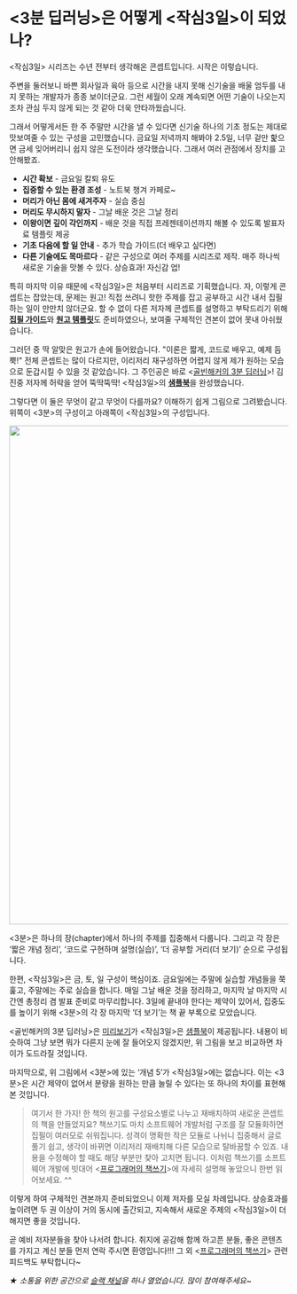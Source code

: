 # <3분 딥러닝>은 어떻게 <작심3일>이 되었나?

<작심3일> 시리즈는 수년 전부터 생각해온 콘셉트입니다. 시작은 이렇습니다.

주변을 둘러보니 바쁜 회사일과 육아 등으로 시간을 내지 못해 신기술을 배울 엄두를 내지 못하는 개발자가 종종 보이더군요. 그런 세월이 오래 계속되면 어떤 기술이 나오는지조차 관심 두지 않게 되는 것 같아 더욱 안타까웠습니다.

그래서 어떻게서든 한 주 주말만 시간을 낼 수 있다면 신기술 하나의 기초 정도는 제대로 맛보여줄 수 있는 구성을 고민했습니다. 금요일 저녁까지 해봐야 2.5일, 너무 겉만 핥으면 금세 잊어버리니 쉽지 않은 도전이라 생각했습니다. 그래서 여러 관점에서 장치를 고안해봤죠.

- **시간 확보** - 금요일 칼퇴 유도
- **집중할 수 있는 환경 조성** - 노트북 챙겨 카페로~
- **머리가 아닌 몸에 새겨주자** - 실습 중심
- **머리도 무시하지 말자** - 그날 배운 것은 그날 정리
- **이왕이면 깊이 각인까지** - 배운 것을 직접 프레젠테이션까지 해볼 수 있도록 발표자료 템플릿 제공
- **기초 다음에 할 일 안내** - 추가 학습 가이드(더 배우고 싶다면)
- **다른 기술에도 목마르다** - 같은 구성으로 여러 주제를 시리즈로 제작. 매주 하나씩 새로운 기술을 맛볼 수 있다. 상승효과! 자신감 업!

특히 마지막 이유 때문에 <작심3일>은 처음부터 시리즈로 기획했습니다. 자, 이렇게 콘셉트는 잡았는데, 문제는 원고! 직접 쓰려니 핫한 주제를 잡고 공부하고 시간 내서 집필하는 일이 만만치 않더군요. 할 수 없이 다른 저자께 콘셉트를 설명하고 부탁드리기 위해 [**집필 가이드**](https://docs.google.com/presentation/d/1YmMycNs9kjtZL0eJ12M-EbjjoAd2x-hEoeiAPAHp3nc)와 [**원고 템플릿**](https://docs.google.com/document/d/1vbHEp6qoHGaNldRZ_fPl8G6rxDNHGzKwlMXchv6YdZw)도 준비하였으나, 보여줄 구체적인 견본이 없어 못내 아쉬웠습니다.

그러던 중 딱 알맞은 원고가 손에 들어왔습니다. "이론은 짧게, 코드로 배우고, 예제 듬뿍!" 전체 콘셉트는 많이 다르지만, 이리저리 재구성하면 어렵지 않게 제가 원하는 모습으로 둔갑시킬 수 있을 것 같았습니다. 그 주인공은 바로 <[골빈해커의 3분 딥러닝](http://www.yes24.com/24/Goods/49853812)>! 김진중 저자께 허락을 얻어 뚝딱뚝딱! <작심3일>의 [**샘플북**](https://issuu.com/hanbit.co.kr/docs/___3______)을 완성했습니다.

그렇다면 이 둘은 무엇이 같고 무엇이 다를까요? 이해하기 쉽게 그림으로 그려봤습니다. 위쪽이 <3분>의 구성이고 아래쪽이 <작심3일>의 구성입니다.

<img src="https://github.com/hanbitmedia/Writing-IT-Books/blob/master/3%20Days%20Later/3%EB%B6%84vs%EC%9E%913.PNG?raw=true" width="900">

<3분>은 하나의 장(chapter)에서 하나의 주제를 집중해서 다룹니다. 그리고 각 장은 ‘짧은 개념 정리’, ‘코드로 구현하며 설명(실습)’, ‘더 공부할 거리(더 보기)’ 순으로 구성됩니다.

한편, <작심3일>은 금, 토, 일 구성이 핵심이죠. 금요일에는 주말에 실습할 개념들을 쭉 훑고, 주말에는 주로 실습을 합니다. 매일 그날 배운 것을 정리하고, 마지막 날 마지막 시간엔 총정리 겸 발표 준비로 마무리합니다. 3일에 끝내야 한다는 제약이 있어서, 집중도를 높이기 위해 <3분>의 각 장 마지막 ‘더 보기’는 책 끝 부록으로 모았습니다.

<골빈해커의 3분 딥러닝>은 [미리보기](http://preview2.hanbit.co.kr/books/zejg/)가 <작심3일>은 [샘플북](https://issuu.com/hanbit.co.kr/docs/___3______)이 제공됩니다. 내용이 비슷하여 그냥 보면 뭐가 다른지 눈에 잘 들어오지 않겠지만, 위 그림을 보고 비교하면 차이가 도드라질 것입니다.

마지막으로, 위 그림에서 <3분>에 있는 ‘개념 5’가 <작심3일>에는 없습니다. 이는 <3분>은 시간 제약이 없어서 분량을 원하는 만큼 늘릴 수 있다는 또 하나의 차이를 표현해본 것입니다.

> 여기서 한 가지! 한 책의 원고를 구성요소별로 나누고 재배치하여 새로운 콘셉트의 책을 만들었지요? 책쓰기도 마치 소프트웨어 개발처럼 구조를 잘 모듈화하면 집필이 여러모로 쉬워집니다. 성격이 명확한 작은 모듈로 나뉘니 집중해서 글로 풀기 쉽고, 생각이 바뀌면 이리저리 재배치해 다른 모습으로 탈바꿈할 수 있죠. 내용을 수정해야 할 때도 해당 부분만 찾아 고치면 됩니다. 이처럼 책쓰기를 소프트웨어 개발에 빗대어 <[프로그래머의 책쓰기](https://github.com/hanbitmedia/Writing-IT-Books)>에 자세히 설명해 놓았으니 한번 읽어보세요. ^^

이렇게 하여 구체적인 견본까지 준비되었으니 이제 저자를 모실 차례입니다. 상승효과를 높이려면 두 권 이상이 거의 동시에 출간되고, 지속해서 새로운 주제의 <작심3일>이 더해지면 좋을 것입니다.

곧 예비 저자분들을 찾아 나서려 합니다. 취지에 공감해 함께 하고픈 분들, 좋은 콘텐츠를 가지고 계신 분들 먼저 연락 주시면 환영입니다!!! 그 외 <[프로그래머의 책쓰기](https://github.com/hanbitmedia/Writing-IT-Books)> 관련 피드백도 부탁합니다~

_★ 소통을 위한 공간으로 [슬랙 채널](https://join.slack.com/t/writingitbooks/shared_invite/enQtMzMwMTczMjgyOTE2LTJiYTg3MGM2Y2Q5OTY5NjBiNTAzZjNiYjNkMjg5YTgwMjNmMjg2ZTlkM2NiZjIxMDhhOWZjZTExOGRkODY4NDY)을 하나 열었습니다. 많이 참여해주세요~_
